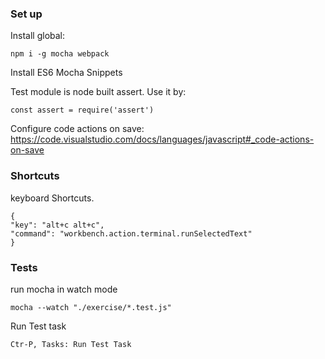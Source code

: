 ### Set up

Install global:

	npm i -g mocha webpack

Install ES6 Mocha Snippets

Test module is node built assert. Use it by:

	const assert = require('assert')

Configure code actions on save: https://code.visualstudio.com/docs/languages/javascript#_code-actions-on-save


### Shortcuts

keyboard Shortcuts.

	{
	"key": "alt+c alt+c",
	"command": "workbench.action.terminal.runSelectedText"
	}

### Tests

run mocha in watch mode

	mocha --watch "./exercise/*.test.js"

Run Test task

	Ctr-P, Tasks: Run Test Task

